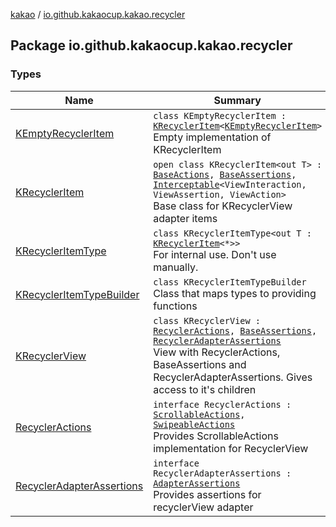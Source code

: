 [kakao](../index.md) / [io.github.kakaocup.kakao.recycler](./index.md)

## Package io.github.kakaocup.kakao.recycler

### Types

| Name | Summary |
|---|---|
| [KEmptyRecyclerItem](-k-empty-recycler-item/index.md) | `class KEmptyRecyclerItem : `[`KRecyclerItem`](-k-recycler-item/index.md)`<`[`KEmptyRecyclerItem`](-k-empty-recycler-item/index.md)`>`<br>Empty implementation of KRecyclerItem |
| [KRecyclerItem](-k-recycler-item/index.md) | `open class KRecyclerItem<out T> : `[`BaseActions`](../io.github.kakaocup.kakao.common.actions/-base-actions/index.md)`, `[`BaseAssertions`](../io.github.kakaocup.kakao.common.assertions/-base-assertions/index.md)`, `[`Interceptable`](../io.github.kakaocup.kakao.intercept/-interceptable/index.md)`<ViewInteraction, ViewAssertion, ViewAction>`<br>Base class for KRecyclerView adapter items |
| [KRecyclerItemType](-k-recycler-item-type/index.md) | `class KRecyclerItemType<out T : `[`KRecyclerItem`](-k-recycler-item/index.md)`<*>>`<br>For internal use. Don't use manually. |
| [KRecyclerItemTypeBuilder](-k-recycler-item-type-builder/index.md) | `class KRecyclerItemTypeBuilder`<br>Class that maps types to providing functions |
| [KRecyclerView](-k-recycler-view/index.md) | `class KRecyclerView : `[`RecyclerActions`](-recycler-actions/index.md)`, `[`BaseAssertions`](../io.github.kakaocup.kakao.common.assertions/-base-assertions/index.md)`, `[`RecyclerAdapterAssertions`](-recycler-adapter-assertions/index.md)<br>View with RecyclerActions, BaseAssertions and RecyclerAdapterAssertions. Gives access to it's children |
| [RecyclerActions](-recycler-actions/index.md) | `interface RecyclerActions : `[`ScrollableActions`](../io.github.kakaocup.kakao.common.actions/-scrollable-actions/index.md)`, `[`SwipeableActions`](../io.github.kakaocup.kakao.common.actions/-swipeable-actions/index.md)<br>Provides ScrollableActions implementation for RecyclerView |
| [RecyclerAdapterAssertions](-recycler-adapter-assertions/index.md) | `interface RecyclerAdapterAssertions : `[`AdapterAssertions`](../io.github.kakaocup.kakao.common.assertions/-adapter-assertions/index.md)<br>Provides assertions for recyclerView adapter |
